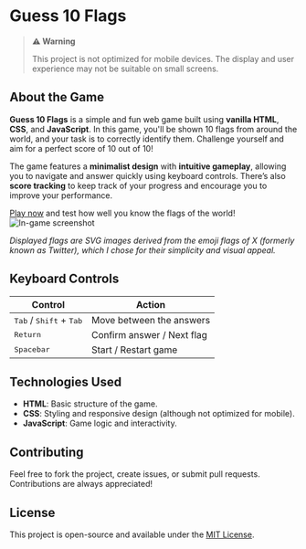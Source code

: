 # Guess 10 Flags

> **⚠️ Warning**
> 
> This project is not optimized for mobile devices. The display and user experience may not be suitable on small screens.

## About the Game
**Guess 10 Flags** is a simple and fun web game built using **vanilla HTML**, **CSS**, and **JavaScript**. In this game, you'll be shown 10 flags from around the world, and your task is to correctly identify them. Challenge yourself and aim for a perfect score of 10 out of 10!

The game features a **minimalist design** with **intuitive gameplay**, allowing you to navigate and answer quickly using keyboard controls. There’s also **score tracking** to keep track of your progress and encourage you to improve your performance.

[Play now](https://martiespinosa.github.io/Guess10Flags/) and test how well you know the flags of the world!
![In-game screenshot](https://github.com/martiespinosa/Guess10Flags/blob/main/screenshot/ss5.png)

*Displayed flags are SVG images derived from the emoji flags of X (formerly known as Twitter), which I chose for their simplicity and visual appeal.*

## Keyboard Controls
| Control               | Action                    |
|-----------------------|---------------------------|
| <kbd>Tab</kbd> / <kbd>Shift</kbd> + <kbd>Tab</kbd> | Move between the answers |
| <kbd>Return</kbd>      | Confirm answer / Next flag |
| <kbd>Spacebar</kbd>    | Start / Restart game       |

## Technologies Used
- **HTML**: Basic structure of the game.
- **CSS**: Styling and responsive design (although not optimized for mobile).
- **JavaScript**: Game logic and interactivity.

## Contributing
Feel free to fork the project, create issues, or submit pull requests. Contributions are always appreciated!

## License
This project is open-source and available under the [MIT License](LICENSE).

